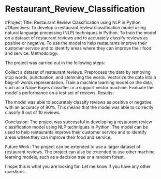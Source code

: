 # Restaurant_Review_Classification

#Project Title: Restaurant Review Classification using NLP in Python
#Objectives:
To develop a restaurant review classification model using natural language processing (NLP) techniques in Python. To train the model on a dataset of restaurant reviews and to accurately classify reviews as positive or negative. To use the model to help restaurants improve their customer service and to identify areas where they can improve their food and service. Methodology:

The project was carried out in the following steps:

Collect a dataset of restaurant reviews. Preprocess the data by removing stop words, punctuation, and stemming the words. Vectorize the data into a bag-of-words representation. Train a machine learning model on the data, such as a Naive Bayes classifier or a support vector machine. Evaluate the model's performance on a test set of reviews. Results:

The model was able to accurately classify reviews as positive or negative with an accuracy of 80%. This means that the model was able to correctly classify 8 out of 10 reviews.

Conclusion:
The project was successful in developing a restaurant review classification model using NLP techniques in Python. The model can be used to help restaurants improve their customer service and to identify areas where they can improve their food and service.

Future Work:
The project can be extended to use a larger dataset of restaurant reviews. The project can also be extended to use other machine learning models, such as a decision tree or a random forest.

I hope this is what you are looking for. Let me know if you have any other questions.
